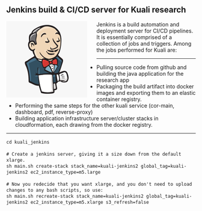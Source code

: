 ## Jenkins build & CI/CD server for Kuali research

<img align="left" src="jenkins1.png" alt="jenkins1" style="zoom:25%; margin-right:100px;" />Jenkins is a build automation and deployment server for CI/CD pipelines. It is essentially comprised of a collection of jobs and triggers. Among the jobs performed for Kuali are:

------

- Pulling source code from github and building the java application for the research app
- Packaging the build artifact into docker images and exporting them to an elastic container registry.
- Performing the same steps for the other kuali service (cor-main, dashboard, pdf, reverse-proxy)
- Building application infrastructure server/cluster stacks in cloudformation, each drawing from the docker registry.

------



```
cd kuali_jenkins

# Create a jenkins server, giving it a size down from the default xlarge.
sh main.sh create-stack stack_name=kuali-jenkins2 global_tag=kuali-jenkins2 ec2_instance_type=m5.large

# Now you redecide that you want xlarge, and you don't need to upload changes to any bash scripts, so use:
sh main.sh recreate-stack stack_name=kuali-jenkins2 global_tag=kuali-jenkins2 ec2_instance_type=m5.xlarge s3_refresh=false
```

